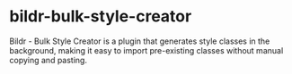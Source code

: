# bildr-bulk-style-creator

Bildr - Bulk Style Creator is a plugin that generates style classes in the background, making it easy to import pre-existing classes without manual copying and pasting.
